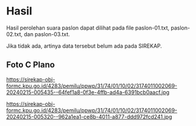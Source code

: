 # Hasil

Hasil perolehan suara paslon dapat dilihat pada file paslon-01.txt, paslon-02.txt, dan paslon-03.txt.

Jika tidak ada, artinya data tersebut belum ada pada SIREKAP.

## Foto C Plano

https://sirekap-obj-formc.kpu.go.id/4283/pemilu/ppwp/31/74/01/10/02/3174011002069-20240215-005435--64fef1a8-0f3e-4ffb-ad4a-6391bcb0aacf.jpg

https://sirekap-obj-formc.kpu.go.id/4283/pemilu/ppwp/31/74/01/10/02/3174011002069-20240215-005320--962a1ea1-ce8b-4011-a877-ddd972fcd241.jpg

